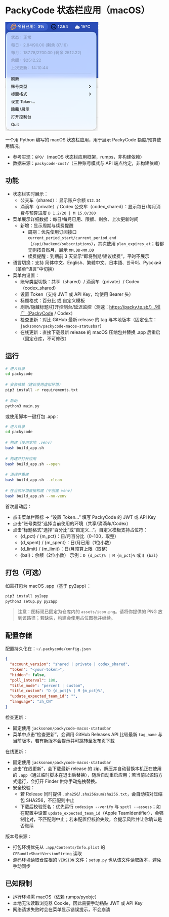 # PackyCode 状态栏应用（macOS）

![product](https://github.com/jacksonon/packycode-macos-statusbar/blob/main/product.png)

一个用 Python 编写的 macOS 状态栏应用，用于展示 PackyCode 额度/预算使用情况。

- 参考实现：`GPO/`（macOS 状态栏应用框架，rumps，非构建依赖）
- 数据来源：`packycode-cost/`（三种账号模式与 API 端点约定，非构建依赖）

## 功能
- 状态栏实时展示：
  - 公交车（shared）：显示账户余额 `$12.34`
  - 滴滴车（private）/ Codex 公交车（codex_shared）：显示每日/每月消费与预算进度 `D 1.2/20 | M 15.0/300`
- 菜单展示详细数据：每日/每月已用、限额、剩余、上次更新时间
  - 新增：显示周期与续费提醒
    - 周期：优先使用订阅接口 `current_period_start/current_period_end`（`/api/backend/subscriptions`），其次使用 `plan_expires_at`；若都无则按自然月，展示 `MM.DD-MM.DD`
    - 续费提醒：到期前 3 天显示“即将到期/建议续费”，平时不展示
- 语言切换：支持 简体中文、English、繁體中文、日本語、한국어、Русский（菜单“语言”中切换）
- 菜单内设置：
  - 账号类型切换：共享（shared）/ 滴滴车（private）/ Codex（codex_shared）
  - 设置 Token（支持 JWT 或 API Key，均使用 Bearer 头）
  - 标题格式：百分比 或 自定义模板
  - 刷新/隐藏标题/打开控制台/延迟监控（测速：https://packy.te.sb/）/推广（PackyCode / Codex）
  - 检查更新：对比 GitHub 最新 release 的 tag 与本地版本（固定仓库：`jacksonon/packycode-macos-statusbar`）
  - 在线更新：直接下载最新 release 的 macOS 压缩包并替换 .app 后重启（固定仓库，不可修改）

## 运行
```bash
# 进入目录
cd packycode

# 安装依赖（建议使用虚拟环境）
pip3 install -r requirements.txt

# 启动
python3 main.py
```

或使用脚本一键打包 .app：
```bash
# 进入目录
cd packycode

# 构建（使用本地 .venv）
bash build_app.sh

# 构建并打开应用
bash build_app.sh --open

# 清理并重建
bash build_app.sh --clean

# 在当前环境直接构建（不创建 venv）
bash build_app.sh --no-venv
```

首次启动后：
- 点击菜单栏图标 → “设置 Token...” 填写 PackyCode 的 JWT 或 API Key
- 点击“账号类型”选择当前使用的环境（共享/滴滴车/Codex）
 - 点击“标题格式”选择“百分比”或“自定义...”。自定义模板支持占位符：
   - {d_pct} / {m_pct}：日/月百分比（0-100，取整）
   - {d_spent} / {m_spent}：日/月已用（1位小数）
   - {d_limit} / {m_limit}：日/月预算上限（取整）
   - {bal}：余额（2位小数）
   示例：`D {d_pct}% | M {m_pct}%` 或 `$ {bal}`

## 打包（可选）
如需打包为 macOS .app（基于 py2app）：
```bash
pip3 install py2app
python3 setup.py py2app
```

> 注意：图标现已固定为仓库内的 `assets/icon.png`。请将你提供的 PNG 放到该路径；若缺失，构建会使用占位图标并继续。

## 配置存储
配置持久化在：`~/.packycode/config.json`
```json
{
  "account_version": "shared | private | codex_shared",
  "token": "<your-token>",
  "hidden": false,
  "poll_interval": 180,
  "title_mode": "percent | custom",
  "title_custom": "D {d_pct}% | M {m_pct}%",
  "update_expected_team_id": "",
  "language": "zh_CN"
}
```

检查更新：
- 固定使用 `jacksonon/packycode-macos-statusbar`
- 菜单中点击“检查更新”，会调用 GitHub Releases API 比较最新 `tag_name` 与当前版本，若有新版本会提示并可跳转至发布页下载

在线更新：
- 固定使用 `jacksonon/packycode-macos-statusbar`
- 点击“在线更新”，会下载最新 release 的 zip，解压并自动替换本机正在使用的 `.app`（通过临时脚本在退出后替换），随后自动重启应用；若当前以源码方式运行，会打开 Finder 供你手动拖拽替换。
 - 安全校验：
   - 若 Release 同时提供 `.sha256`/`.sha256sum`/`sha256.txt`，会自动核对压缩包 SHA256，不匹配则中止
   - 下载后校验签名：优先运行 `codesign --verify` 与 `spctl --assess`；如在配置中设置 `update_expected_team_id`（Apple TeamIdentifier），会强制比对，不匹配则中止；若未配置但校验失败，会提示风险并让你确认是否继续

版本号来源：
- 打包环境优先从 `.app/Contents/Info.plist` 的 `CFBundleShortVersionString` 读取
- 源码环境读取仓库根的 `VERSION` 文件；`setup.py` 也从该文件读取版本，避免手动同步

## 已知限制
- 运行环境需 macOS（依赖 rumps/pyobjc）
- 本地无法读取浏览器 Cookie，因此需要手动粘贴 JWT 或 API Key
- 网络请求失败时会在菜单显示错误提示，不会崩溃
